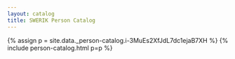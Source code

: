 ```yaml
---
layout: catalog
title: SWERIK Person Catalog
---
```

{% assign p = site.data._person-catalog.i-3MuEs2XfJdL7dc1ejaB7XH %}
{% include person-catalog.html p=p %}

